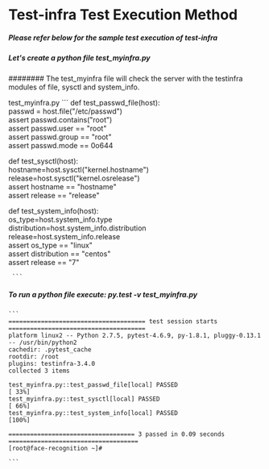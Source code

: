 # Test-infra Test Execution Method
##### Please refer below for the sample test execution of test-infra
##### Let's create a python file  test_myinfra.py
######## The test_myinfra file will check the server with the testinfra modules of file, sysctl and system_info.

test_myinfra.py
    ```
    def test_passwd_file(host):		
    	passwd = host.file("/etc/passwd")		
    	assert passwd.contains("root")		
    	assert passwd.user == "root"		
    	assert passwd.group == "root"		
    	assert passwd.mode == 0o644		
		
   def test_sysctl(host):		
   	hostname=host.sysctl("kernel.hostname")		
   	release=host.sysctl("kernel.osrelease")		
   	assert hostname == "hostname"		
   	assert release == "release"		
		
   def test_system_info(host):		
   	os_type=host.system_info.type		
   	distribution=host.system_info.distribution		
   	release=host.system_info.release		
   	assert os_type == "linux"		
   	assert distribution == "centos"		
   	assert release == "7"		

     ```

##### To run a python file execute: py.test -v test_myinfra.py
			

    ```
    ====================================== test session starts ======================================
    platform linux2 -- Python 2.7.5, pytest-4.6.9, py-1.8.1, pluggy-0.13.1 -- /usr/bin/python2
    cachedir: .pytest_cache
    rootdir: /root
    plugins: testinfra-3.4.0
    collected 3 items

    test_myinfra.py::test_passwd_file[local] PASSED                                           [ 33%]
    test_myinfra.py::test_sysctl[local] PASSED                                                [ 66%]
    test_myinfra.py::test_system_info[local] PASSED                                           [100%]

    =================================== 3 passed in 0.09 seconds ====================================
    [root@face-recognition ~]#	

    ```
